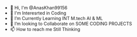 - 🔭 Hi, I'm @AnasKhan99156
- 🌱 I'm Interesrted in Coding
- 👯 I’m Currently Learning INT M.tech AI & ML
- 🤔 I’m looking to Collaborate on SOME CODING PROJECTS
- 📫 How to reach me Still Thinking
